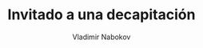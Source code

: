 ---
title: "Invitado a una decapitación"
subtitle: ""
description: ""
layout: book
author: Vladimir Nabokov
started: 2023-11-01
read: 2024-02-09
status: read
rating: 4
color: 
cover: 
pages: 224
link: https://en.wikipedia.org/wiki/Invitation_to_a_Beheading
---